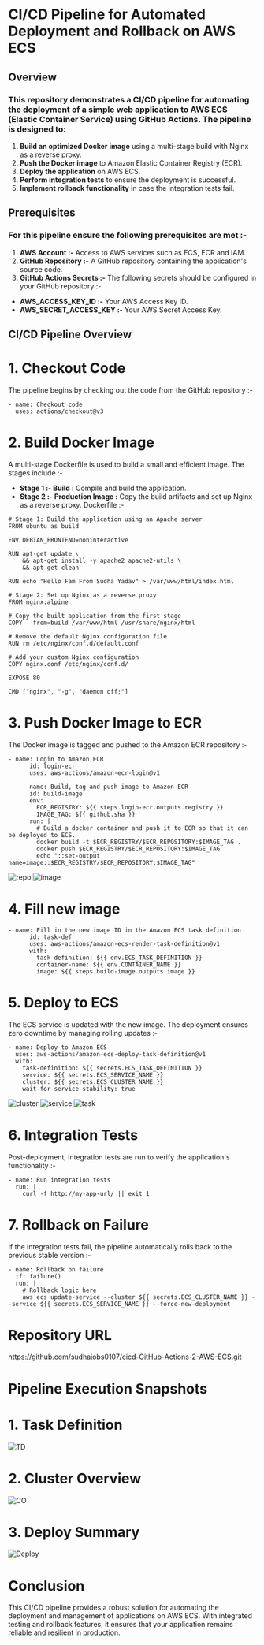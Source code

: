 # CI/CD Pipeline for Automated Deployment and Rollback on AWS ECS
## Overview
### This repository demonstrates a CI/CD pipeline for automating the deployment of a simple web application to AWS ECS (Elastic Container Service) using GitHub Actions. The pipeline is designed to:

1. **Build an optimized Docker image** using a multi-stage build with Nginx as a reverse proxy.
2. **Push the Docker image** to Amazon Elastic Container Registry (ECR).
3. **Deploy the application** on AWS ECS.
4. **Perform integration tests** to ensure the deployment is successful.
5. **Implement rollback functionality** in case the integration tests fail.

## Prerequisites
### For this pipeline ensure the following prerequisites are met :-

1. **AWS Account :-** Access to AWS services such as ECS, ECR and IAM.
2. **GitHub Repository :-** A GitHub repository containing the application's source code.
3. **GitHub Actions Secrets :-** The following secrets should be configured in your GitHub repository :-
* **AWS_ACCESS_KEY_ID :-** Your AWS Access Key ID.
* **AWS_SECRET_ACCESS_KEY :-** Your AWS Secret Access Key.

## CI/CD Pipeline Overview
# 1. Checkout Code
The pipeline begins by checking out the code from the GitHub repository :-
```
- name: Checkout code
  uses: actions/checkout@v3
```
# 2. Build Docker Image
A multi-stage Dockerfile is used to build a small and efficient image. The stages include :-

* **Stage 1 :-  Build :** Compile and build the application.
* **Stage 2 :-  Production Image :** Copy the build artifacts and set up Nginx as a reverse proxy.
Dockerfile :-

```
# Stage 1: Build the application using an Apache server
FROM ubuntu as build

ENV DEBIAN_FRONTEND=noninteractive

RUN apt-get update \
    && apt-get install -y apache2 apache2-utils \
    && apt-get clean

RUN echo "Hello Fam From Sudha Yadav" > /var/www/html/index.html

# Stage 2: Set up Nginx as a reverse proxy
FROM nginx:alpine

# Copy the built application from the first stage
COPY --from=build /var/www/html /usr/share/nginx/html

# Remove the default Nginx configuration file
RUN rm /etc/nginx/conf.d/default.conf

# Add your custom Nginx configuration
COPY nginx.conf /etc/nginx/conf.d/

EXPOSE 80

CMD ["nginx", "-g", "daemon off;"]
```
# 3. Push Docker Image to ECR
The Docker image is tagged and pushed to the Amazon ECR repository :-
```
- name: Login to Amazon ECR
      id: login-ecr
      uses: aws-actions/amazon-ecr-login@v1

    - name: Build, tag and push image to Amazon ECR
      id: build-image
      env:
        ECR_REGISTRY: ${{ steps.login-ecr.outputs.registry }}
        IMAGE_TAG: ${{ github.sha }}
      run: |
        # Build a docker container and push it to ECR so that it can be deployed to ECS.
        docker build -t $ECR_REGISTRY/$ECR_REPOSITORY:$IMAGE_TAG .
        docker push $ECR_REGISTRY/$ECR_REPOSITORY:$IMAGE_TAG
        echo "::set-output name=image::$ECR_REGISTRY/$ECR_REPOSITORY:$IMAGE_TAG"
```
![repo](https://github.com/sudhajobs0107/cicd-GitHub-Actions-2-AWS-ECS/blob/main/images/repo.png)
![image](https://github.com/sudhajobs0107/cicd-GitHub-Actions-2-AWS-ECS/blob/main/images/image.png)
# 4. Fill new image
```
- name: Fill in the new image ID in the Amazon ECS task definition
      id: task-def
      uses: aws-actions/amazon-ecs-render-task-definition@v1
      with:
        task-definition: ${{ env.ECS_TASK_DEFINITION }}
        container-name: ${{ env.CONTAINER_NAME }}
        image: ${{ steps.build-image.outputs.image }}
```
# 5. Deploy to ECS
The ECS service is updated with the new image. The deployment ensures zero downtime by managing rolling updates :-
```
- name: Deploy to Amazon ECS
  uses: aws-actions/amazon-ecs-deploy-task-definition@v1
  with:
    task-definition: ${{ secrets.ECS_TASK_DEFINITION }}
    service: ${{ secrets.ECS_SERVICE_NAME }}
    cluster: ${{ secrets.ECS_CLUSTER_NAME }}
    wait-for-service-stability: true
```
![cluster](https://github.com/sudhajobs0107/cicd-GitHub-Actions-2-AWS-ECS/blob/main/images/cluster.png)
![service](https://github.com/sudhajobs0107/cicd-GitHub-Actions-2-AWS-ECS/blob/main/images/service.png)
![task](https://github.com/sudhajobs0107/cicd-GitHub-Actions-2-AWS-ECS/blob/main/images/task.png)
# 6. Integration Tests
Post-deployment, integration tests are run to verify the application's functionality :-
```
- name: Run integration tests
  run: |
    curl -f http://my-app-url/ || exit 1
```
# 7. Rollback on Failure
If the integration tests fail, the pipeline automatically rolls back to the previous stable version :-
```
- name: Rollback on failure
  if: failure()
  run: |
    # Rollback logic here
    aws ecs update-service --cluster ${{ secrets.ECS_CLUSTER_NAME }} --service ${{ secrets.ECS_SERVICE_NAME }} --force-new-deployment
```

# Repository URL
https://github.com/sudhajobs0107/cicd-GitHub-Actions-2-AWS-ECS.git

# Pipeline Execution Snapshots
# 1. Task Definition
![TD](https://github.com/sudhajobs0107/cicd-GitHub-Actions-2-AWS-ECS/blob/main/images/task-definition.png)
# 2. Cluster Overview
![CO](https://github.com/sudhajobs0107/cicd-GitHub-Actions-2-AWS-ECS/blob/main/images/cluster-overview.png)
# 3. Deploy Summary
![Deploy](https://github.com/sudhajobs0107/cicd-GitHub-Actions-2-AWS-ECS/blob/main/images/deploy-summary.png)
# Conclusion
This CI/CD pipeline provides a robust solution for automating the deployment and management of applications on AWS ECS. With integrated testing and rollback features, it ensures that your application remains reliable and resilient in production.
